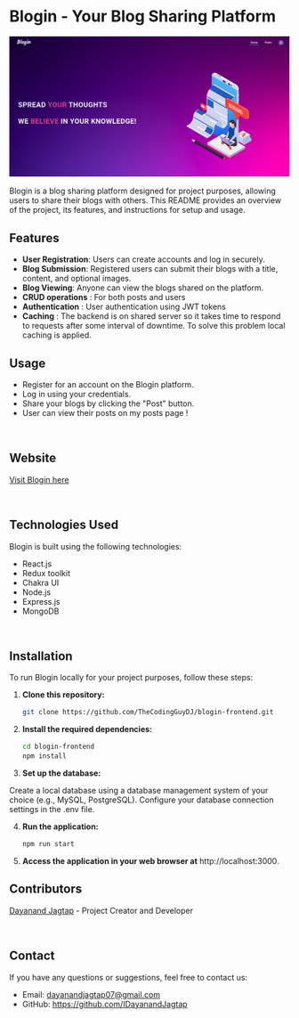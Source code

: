 # Blogin - Your Blog Sharing Platform

![Blogin Logo](./src/assets/Site.png)

Blogin is a blog sharing platform designed for project purposes, allowing users to share their blogs with others. This README provides an overview of the project, its features, and instructions for setup and usage.

## Features

-   **User Registration**: Users can create accounts and log in securely.
-   **Blog Submission**: Registered users can submit their blogs with a title, content, and optional images.
-   **Blog Viewing**: Anyone can view the blogs shared on the platform.
-   **CRUD operations** : For both posts and users
-   **Authentication** : User authentication using JWT tokens
-   **Caching** : The backend is on shared server so it takes time to respond to requests after some interval of downtime. To solve this problem local caching is applied. 

## Usage

-   Register for an account on the Blogin platform.
-   Log in using your credentials.
-   Share your blogs by clicking the "Post" button.
-   User can view their posts on my posts page !

<br>

## Website

[Visit Blogin here](https://blogin-alpha.vercel.app)

<br>

## Technologies Used

Blogin is built using the following technologies:

-   React.js
-   Redux toolkit
-   Chakra UI
-   Node.js
-   Express.js
-   MongoDB

 <br>

## Installation

To run Blogin locally for your project purposes, follow these steps:

1. **Clone this repository:**

    ```bash
    git clone https://github.com/TheCodingGuyDJ/blogin-frontend.git
    ```

2. **Install the required dependencies:**

    ```bash
    cd blogin-frontend
    npm install
    ```

3. **Set up the database:**

Create a local database using a database management system of your choice (e.g., MySQL, PostgreSQL).
Configure your database connection settings in the .env file.

4. **Run the application:**

    ```bash
    npm run start
    ```

5. **Access the application in your web browser at** http://localhost:3000.
   <br>

## **Contributors**

[Dayanand Jagtap](https://github.com/IDayanandJagtap) - Project Creator and Developer

<br>

## Contact

If you have any questions or suggestions, feel free to contact us:

-   Email: dayanandjagtap07@gmail.com
-   GitHub: https://github.com/IDayanandJagtap
